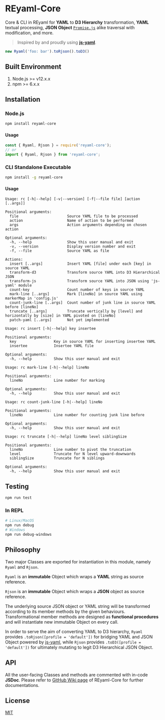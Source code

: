 # REyaml-Core
Core & CLI in REyaml for **YAML** to **D3 Hierarchy** transformation, **YAML** textual processing, **JSON Object** [`Promise.js`](https://developer.mozilla.org/en-US/docs/Web/JavaScript/Reference/Global_Objects/Promise) alike traversal with modification, and more.

>Inspired by and proudly using [**js-yaml**](https://github.com/nodeca/js-yaml).

```js
new Ryaml('foo: bar').toRjson().toD3()
```

## Built Environment
1. Node.js >= v12.x.x
2. npm >= 6.x.x

## Installation
### Node.js
```sh
npm install reyaml-core
```
#### Usage
```js
const { Ryaml, Rjson } = require('reyaml-core');
// or
import { Ryaml, Rjson } from 'reyaml-core';
```
### CLI Standalone Executable
```sh
npm install -g reyaml-core
```
#### Usage
```
Usage: rc [-h|--help] [-v|--version] [-f|--file file] [action [..args]]

Positional arguments:
  file                      Source YAML file to be processed
  action                    Name of action to be performed
  args                      Action arguments depending on chosen action

Optional arguments:
  -h, --help                Show this user manual and exit
  -v, --version             Display version number and exit
  -f, --file                Source YAML as file

Actions:
  insert [..args]           Insert YAML [file] under each [key] in source YAML
  transform-d3              Transform source YAML into D3 Hierarchical JSON
  transform-js              Transform source YAML into JSON using 'js-yaml' module
  count-key                 Count number of keys in source YAML
  mark-line [..args]        Mark [lineNo] in source YAML using markerMap in 'config.js'
  count-junk-line [..args]  Count number of junk line in source YAML before [lineNo]
  truncate [..args]         Truncate vertically by [level] and horizontally by [size] in YAML pivoted on [lineNo]
  patch-yaml [..args]       Not yet implemented
```

```
Usage: rc insert [-h|--help] key insertee

Positional arguments:
  key                 Key in source YAML for inserting insertee YAML
  insertee            Insertee YAML file

Optional arguments:
  -h, --help          Show this user manual and exit
```

```
Usage: rc mark-line [-h|--help] lineNo

Positional arguments:
  lineNo              Line number for marking

Optional arguments:
  -h, --help          Show this user manual and exit
```

```
Usage: rc count-junk-line [-h|--help] lineNo

Positional arguments:
  lineNo              Line number for counting junk line before

Optional arguments:
  -h, --help          Show this user manual and exit
```

```
Usage: rc truncate [-h|--help] lineNo level siblingSize

Positional arguments:
  lineNo              Line number to pivot the truncation
  level               Truncate for N level upward-downwards
  siblingSize         Truncate for N siblings

Optional arguments:
  -h, --help          Show this user manual and exit
```

## Testing
```sh
npm run test
```
### In REPL
```sh
# Linux/MacOS
npm run debug
# Windows
npm run debug-windows
```

## Philosophy
Two major Classes are exported for instantiation in this module, namely `Ryaml` and `Rjson`.

`Ryaml` is an **immutable** Object which wraps a **YAML** string as source reference.

`Rjson` is an **immutable** Object which wraps a **JSON** object as source reference.

The underlying source JSON object or YAML string will be transformed according to its member methods by the given behaviours. Transformational member methods are designed as **functional procedures** and will instantiate new immutable Object on every call.

In order to serve the aim of converting YAML to D3 hierarchy, `Ryaml` provides `.toRjson([profile = 'default'])` for bridging YAML and JSON Object powered by [js-yaml](https://github.com/nodeca/js-yaml), while `Rjson` provides `.toD3([profile = 'default'])` for ultimately mutating to legit D3 Hierarchical JSON Object.

## API
All the user-facing Classes and methods are commented with in-code **JSDoc**. Please refer to [GitHub Wiki page](https://github.com/cedricpoon/reyaml-core/wiki) of REyaml-Core for further documentations.

## License
[MIT](./LICENSE)
